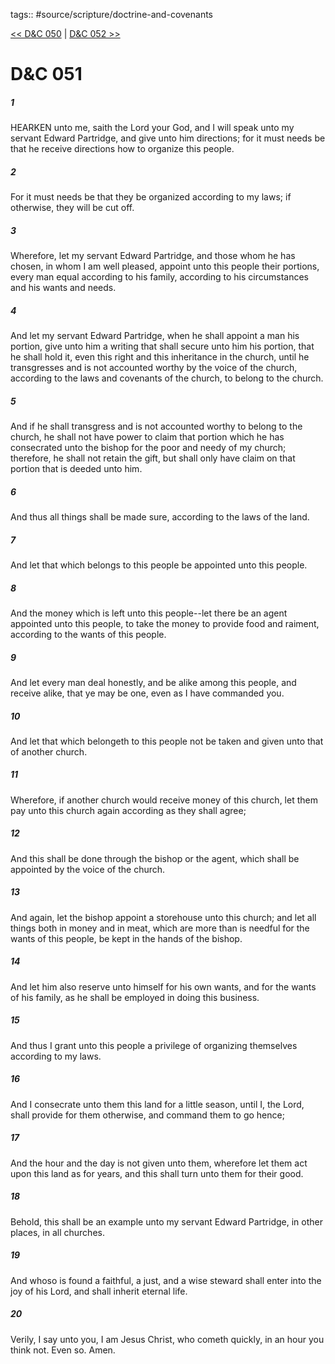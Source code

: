 tags:: #source/scripture/doctrine-and-covenants

[<< D&C 050](/Doctrine_and_Covenants/D&C_050.md) | [D&C 052 >>](/Doctrine_and_Covenants/D&C_052.md)

# D&C 051

##### 1

HEARKEN unto me, saith the Lord your God, and I will speak unto my servant Edward Partridge, and give unto him directions; for it must needs be that he receive directions how to organize this people.

##### 2

For it must needs be that they be organized according to my laws; if otherwise, they will be cut off.

##### 3

Wherefore, let my servant Edward Partridge, and those whom he has chosen, in whom I am well pleased, appoint unto this people their portions, every man equal according to his family, according to his circumstances and his wants and needs.

##### 4

And let my servant Edward Partridge, when he shall appoint a man his portion, give unto him a writing that shall secure unto him his portion, that he shall hold it, even this right and this inheritance in the church, until he transgresses and is not accounted worthy by the voice of the church, according to the laws and covenants of the church, to belong to the church.

##### 5

And if he shall transgress and is not accounted worthy to belong to the church, he shall not have power to claim that portion which he has consecrated unto the bishop for the poor and needy of my church; therefore, he shall not retain the gift, but shall only have claim on that portion that is deeded unto him.

##### 6

And thus all things shall be made sure, according to the laws of the land.

##### 7

And let that which belongs to this people be appointed unto this people.

##### 8

And the money which is left unto this people--let there be an agent appointed unto this people, to take the money to provide food and raiment, according to the wants of this people.

##### 9

And let every man deal honestly, and be alike among this people, and receive alike, that ye may be one, even as I have commanded you.

##### 10

And let that which belongeth to this people not be taken and given unto that of another church.

##### 11

Wherefore, if another church would receive money of this church, let them pay unto this church again according as they shall agree;

##### 12

And this shall be done through the bishop or the agent, which shall be appointed by the voice of the church.

##### 13

And again, let the bishop appoint a storehouse unto this church; and let all things both in money and in meat, which are more than is needful for the wants of this people, be kept in the hands of the bishop.

##### 14

And let him also reserve unto himself for his own wants, and for the wants of his family, as he shall be employed in doing this business.

##### 15

And thus I grant unto this people a privilege of organizing themselves according to my laws.

##### 16

And I consecrate unto them this land for a little season, until I, the Lord, shall provide for them otherwise, and command them to go hence;

##### 17

And the hour and the day is not given unto them, wherefore let them act upon this land as for years, and this shall turn unto them for their good.

##### 18

Behold, this shall be an example unto my servant Edward Partridge, in other places, in all churches.

##### 19

And whoso is found a faithful, a just, and a wise steward shall enter into the joy of his Lord, and shall inherit eternal life.

##### 20

Verily, I say unto you, I am Jesus Christ, who cometh quickly, in an hour you think not. Even so. Amen.
